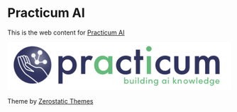 # Practicum AI

This is the web content for [Practicum AI](https://practicumai.org)

[![Practicum AI Logo](images/logo/PracticumAI_logo_large.png)](https://practicumai.org)

Theme by [Zerostatic Themes](https://www.zerostatic.io)
